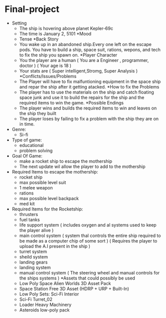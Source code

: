 # Final-project
* Setting
  - The ship is hovering above planet Kepler-69c
  - The time is January 2, 5101
*Mood
  - Tense
*Back Story
  - You wake up in an abandoned ship.Every one left on the escape pods. You have to build a ship, space suit, rations, wepons, and tech to fix the ship you spawn on.
*Player Character
  - You the player are a human ( You are a Engineer , programmer, doctor ) ( Your age is 18 ) 
  - Your stats are ( Super intelligent,Stromg, Super Analysis )
*Conflicts/Issues/Problems
  - The Player will have to fix malfuntioning equipment in the space ship and repar the ship after it getting atacked.
*How to fix the Problems
  - The player has to use the materials on the ship and catch floating space junk and use it to build the repairs for the ship and the required items to win the game.
*Possible Endings
  - The player wins and builds the required items to win and leaves on the ship they built
  - The player loses by failing to fix a problem with the ship they are on in time. 
* Genre:
  - Si-fi
* Type of game:
  - educational 
  - problem solving 
* Goal Of Game:
  - make a rocket ship to escape the mothership 
  + The next update wil allow the player to add to the mothership
* Required Items to escape the mothership:
  - rocket ship
  - max possible level suit
  - 1 melee weapon
  - rations
  - max possible level backpack
  - med kit
* Required Items for the Rocketship:
  - thrusters
  - fuel tanks
  - life support system ( includes oxygen and al systems used to keep the player alive ) 
  - main control system ( system thal controls the entire ship required to be made as a computer chip of some sort ) ( Requires the player to upload the A.I present in the ship )
  - turret system
  - sheild system
  - landing gears
  - landing system
  - manual control system ( The steering wheel and manual controls for the ships systems )
*Assets that could possibly be used
  - Low Poly Space Alien Worlds 3D Asset Pack
  - Space Station Free 3D Asset (HDRP + URP + Built-In)
  - Low Poly Sets: Sci-Fi Interior
  - Sci-Fi Turret_02
  - Loader Heavy Machinery
  - Asteroids low-poly pack
